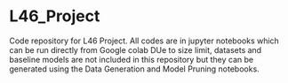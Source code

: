 # L46_Project

Code repository for L46 Project.
All codes are in jupyter notebooks which can be run directly from Google colab
DUe to size limit, datasets and baseline models are not included in this repository but they can be generated using the Data Generation and Model Pruning notebooks.
